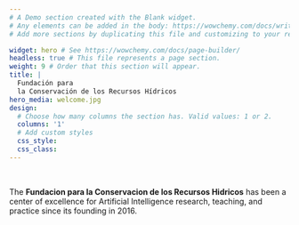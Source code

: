 ```yaml
---
# A Demo section created with the Blank widget.
# Any elements can be added in the body: https://wowchemy.com/docs/writing-markdown-latex/
# Add more sections by duplicating this file and customizing to your requirements.

widget: hero # See https://wowchemy.com/docs/page-builder/
headless: true # This file represents a page section.
weight: 9 # Order that this section will appear.
title: |
  Fundación para  
  la Conservación de los Recursos Hídricos
hero_media: welcome.jpg
design:
  # Choose how many columns the section has. Valid values: 1 or 2.
  columns: '1'
  # Add custom styles
  css_style:
  css_class:
---
```


<br>

The **Fundacion para la Conservacion de los Recursos Hidricos** has been a center of excellence for Artificial Intelligence research, teaching, and practice since its founding in 2016.
